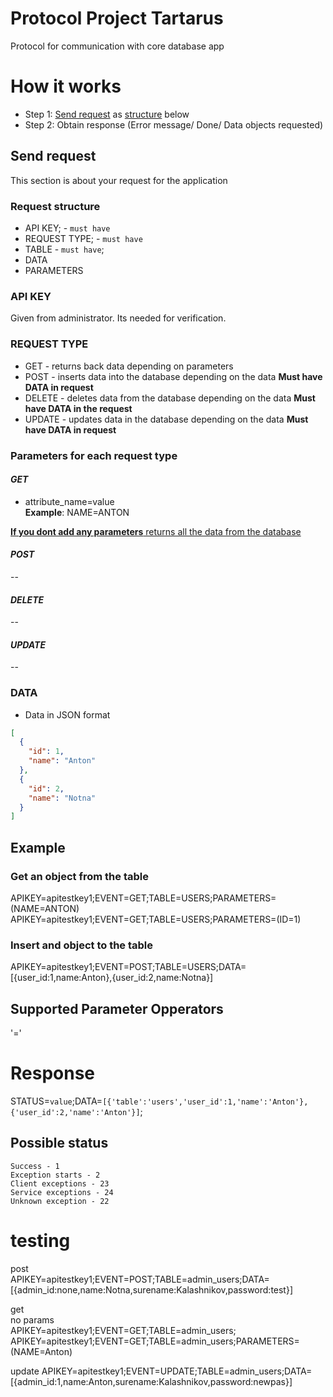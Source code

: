 # Protocol Project Tartarus

Protocol for communication with core database app

# How it works

* Step 1: [Send request](#send-request) as [structure](#request-structure) below
* Step 2: Obtain response (Error message/ Done/ Data objects requested)

## Send request

This section is about your request for the application

### Request structure

* API KEY; - `must have` <br>
* REQUEST TYPE; - `must have`<br>
* TABLE - `must have`; <br>
* DATA <br>
* PARAMETERS <br>

### API KEY

Given from administrator. Its needed for verification.

### REQUEST TYPE

* GET - returns back data depending on parameters
* POST - inserts data into the database depending on the data **Must have DATA in request**
* DELETE - deletes data from the database depending on the data **Must have DATA in the request**
* UPDATE - updates data in the database depending on the data **Must have DATA in request**

### Parameters for each request type

#### _GET_

* attribute_name=value <br>
  **Example**:
  NAME=ANTON <br>

<u>**If you dont add any parameters** returns all the data from the database</u>

#### _POST_

--

#### _DELETE_

--

#### _UPDATE_

--

### DATA

* Data in JSON format

```JSON
[
  {
    "id": 1,
    "name": "Anton"
  },
  {
    "id": 2,
    "name": "Notna"
  }
]
```

## Example

### Get an object from the table

APIKEY=apitestkey1;EVENT=GET;TABLE=USERS;PARAMETERS=(NAME=ANTON)
APIKEY=apitestkey1;EVENT=GET;TABLE=USERS;PARAMETERS=(ID=1)

### Insert and object to the table

APIKEY=apitestkey1;EVENT=POST;TABLE=USERS;DATA=[{user_id:1,name:Anton},{user_id:2,name:Notna}]

## Supported Parameter Opperators

'='

# Response

STATUS=`value`;DATA=`[{'table':'users','user_id':1,'name':'Anton'},{'user_id':2,'name':'Anton'}]`;

## Possible status

```
Success - 1
Exception starts - 2
Client exceptions - 23
Service exceptions - 24
Unknown exception - 22
```


# testing
post <br>
APIKEY=apitestkey1;EVENT=POST;TABLE=admin_users;DATA=[{admin_id:none,name:Notna,surename:Kalashnikov,password:test}]

get <br>
no params <br>
APIKEY=apitestkey1;EVENT=GET;TABLE=admin_users;
APIKEY=apitestkey1;EVENT=GET;TABLE=admin_users;PARAMETERS=(NAME=Anton)


update
APIKEY=apitestkey1;EVENT=UPDATE;TABLE=admin_users;DATA=[{admin_id:1,name:Anton,surename:Kalashnikov,password:newpas}]

